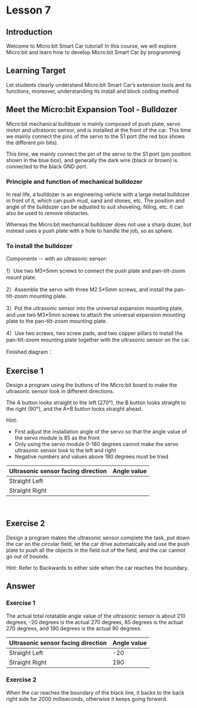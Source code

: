 # Lesson 7

## Introduction
<P>
Welcome to Micro:bit Smart Car tutorial! In this course, we will explore Micro:bit and learn how to develop Micro:bit Smart Car by programming  
<P>

## Learning Target
<P>
Let students clearly understand Micro:bit Smart Car’s extension tools and its functions, moreover, understanding its install and block coding method
<P>

## Meet the Micro:bit Expansion Tool - Bulldozer
<P>
Micro:bit mechanical bulldozer is mainly composed of push plate, servo motor and ultrasonic sensor, and is installed at the front of the car. This time we mainly connect the pins of the servo to the S1 port (the red box shows the different pin bits).
<P>
<P>
This time, we mainly connect the pin of the servo to the S1 port (pin position shown in the blue box), and generally the dark wire (black or brown) is connected to the black GND port.
<P>

### Principle and function of mechanical bulldozer
<P>
In real life, a bulldozer is an engineering vehicle with a large metal bulldozer in front of it, which can push mud, sand and stones, etc. The position and angle of the bulldozer can be adjusted to suit shoveling, filling, etc. It can also be used to remove obstacles.
<P>
<P>
Whereas the Micro:bit mechanical bulldozer does not use a sharp dozer, but instead uses a push plate with a hole to handle the job, so as sphere.
<P>

### To install the bulldozer
<P>
Components --  with an ultrasonic sensor:
<P>
<P>
1）Use two M3*5mm screws to connect the push plate and pan-tilt-zoom mount plate.
<P>
<P>
2）Assemble the servo with three M2.5*5mm screws, and install the pan-tilt-zoom mounting plate.
<P>
<P>
3）Put the ultrasonic sensor into the universal expansion mounting plate, and use two M3*5mm screws to attach the universal expansion mounting plate to the pan-tilt-zoom mounting plate.
<P>
<P>
4）Use two screws, two screw pads, and two copper pillars to install the pan-tilt-zoom mounting plate together with the ultrasonic sensor on the car.
<P>
<P>
Finished diagram：
<P>

## Exercise 1
<P>
Design a program using the buttons of the Micro:bit board to make the ultrasonic sensor look in different directions.
<P>
<P>
The A button looks straight to the left (270°), the B button looks straight to the right (90°), and the A+B button looks straight ahead.
<P>
<P>
Hint:
<P>

+ First adjust the installation angle of the servo so that the angle value of the servo module is 85 as the front
+ Only using the servo module 0-180 degrees cannot make the servo ultrasonic sensor look to the left and right
+ Negative numbers and values above 180 degrees must be tried

Ultrasonic sensor facing direction|Angle value
---|---
Straight Left|
Straight Right|
 
## Exercise 2
<P>
Design a program makes the ultrasonic sensor complete the task, put down the car on the circular field, let the car drive automatically and use the push plate to push all the objects in the field out of the field, and the car cannot go out of bounds.
<P>
<P>
Hint: Refer to Backwards to either side when the car reaches the boundary.
<P>

## Answer
### Exercise 1
<P>
The actual total rotatable angle value of the ultrasonic sensor is about 210 degrees, -20 degrees is the actual 270 degrees, 85 degrees is the actual 270 degrees, and 190 degrees is the actual 90 degrees.
<P>

Ultrasonic sensor facing direction|Angle value
---|---
Straight Left|-20
Straight Right|190

### Exercise 2
<P>
When the car reaches the boundary of the black line, it backs to the back right side for 2000 milliseconds, otherwise it keeps going forward.
<P>
 
